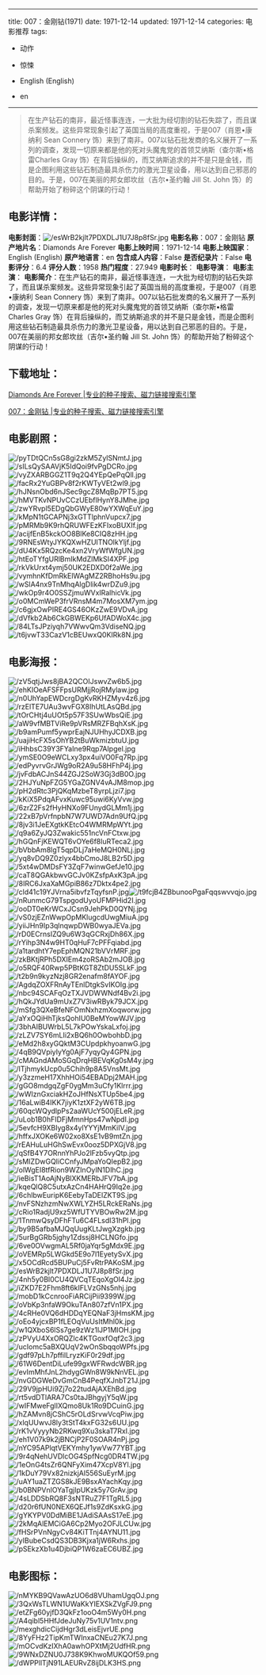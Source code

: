 
---
title: 007：金刚钻(1971)
date: 1971-12-14
updated: 1971-12-14
categories: 电影推荐
tags:
- 动作
- 惊悚

- English (English)
- en
---


> 在生产钻石的南非，最近怪事连连，一大批为经切割的钻石失踪了，而且谋杀案频发。这些异常现象引起了英国当局的高度重视，于是007（肖恩•康纳利 Sean Connery 饰）来到了南非。007以钻石批发商的名义展开了一系列的调查，发现一切原来都是他的死对头魔鬼党的首领艾纳斯（查尔斯•格雷Charles Gray 饰）在背后操纵的，而艾纳斯追求的并不是只是金钱，而是企图利用这些钻石制造最具杀伤力的激光卫星设备，用以达到自己邪恶的目的。于是，007在美丽的邦女郎坎丝（吉尔•圣约翰 Jill St. John 饰）的帮助开始了粉碎这个阴谋的行动！

## **电影详情**：

**电影封面**：<img src="https://image.tmdb.org/t/p/w200/esWrB2kjlt7PDXDLJ1U7J8p8fSr.jpg" alt="/esWrB2kjlt7PDXDLJ1U7J8p8fSr.jpg" title="/esWrB2kjlt7PDXDLJ1U7J8p8fSr.jpg">
**电影名称**：007：金刚钻
**原产地片名**：Diamonds Are Forever
**电影上映时间**：1971-12-14
**电影上映国家**：English (English)
**原产地语言**：en
**包含成人内容**：False
**是否纪录片**：False
**电影评分**：6.4
**评分人数**：1958
**热门程度**：27.949
**电影时长**：
**电影导演**：
**电影主演**：
**电影简介**：在生产钻石的南非，最近怪事连连，一大批为经切割的钻石失踪了，而且谋杀案频发。这些异常现象引起了英国当局的高度重视，于是007（肖恩•康纳利 Sean Connery 饰）来到了南非。007以钻石批发商的名义展开了一系列的调查，发现一切原来都是他的死对头魔鬼党的首领艾纳斯（查尔斯•格雷Charles Gray 饰）在背后操纵的，而艾纳斯追求的并不是只是金钱，而是企图利用这些钻石制造最具杀伤力的激光卫星设备，用以达到自己邪恶的目的。于是，007在美丽的邦女郎坎丝（吉尔•圣约翰 Jill St. John 饰）的帮助开始了粉碎这个阴谋的行动！

## **下载地址**：
[Diamonds Are Forever |专业的种子搜索、磁力链接搜索引擎](https://movie.amd794.com:2083/?search=Diamonds%20Are%20Forever&ordering=&mode=match_phrase&page_size=10&page=1)

[007：金刚钻 |专业的种子搜索、磁力链接搜索引擎](https://movie.amd794.com:2083/?search=007%EF%BC%9A%E9%87%91%E5%88%9A%E9%92%BB&ordering=&mode=match_phrase&page_size=10&page=1)
 

## **电影剧照**：
<img src="https://image.tmdb.org/t/p/original/pyTDtQCn5sG8gi2zkM5ZylSNmtJ.jpg" alt="/pyTDtQCn5sG8gi2zkM5ZylSNmtJ.jpg" title="/pyTDtQCn5sG8gi2zkM5ZylSNmtJ.jpg"><img src="https://image.tmdb.org/t/p/original/sILsQySAAVjK5IdQoi9fvPgDCRo.jpg" alt="/sILsQySAAVjK5IdQoi9fvPgDCRo.jpg" title="/sILsQySAAVjK5IdQoi9fvPgDCRo.jpg"><img src="https://image.tmdb.org/t/p/original/vyZXARBGGZ1T9q2Q4YEpQePqQll.jpg" alt="/vyZXARBGGZ1T9q2Q4YEpQePqQll.jpg" title="/vyZXARBGGZ1T9q2Q4YEpQePqQll.jpg"><img src="https://image.tmdb.org/t/p/original/facRx2YuGBPv8f2rKWTyVEt2wl9.jpg" alt="/facRx2YuGBPv8f2rKWTyVEt2wl9.jpg" title="/facRx2YuGBPv8f2rKWTyVEt2wl9.jpg"><img src="https://image.tmdb.org/t/p/original/hJNsnObd6nJSec9gcZ8MqBp7PT5.jpg" alt="/hJNsnObd6nJSec9gcZ8MqBp7PT5.jpg" title="/hJNsnObd6nJSec9gcZ8MqBp7PT5.jpg"><img src="https://image.tmdb.org/t/p/original/hMVTKvNPUvCCzUEbflHynY8JMhe.jpg" alt="/hMVTKvNPUvCCzUEbflHynY8JMhe.jpg" title="/hMVTKvNPUvCCzUEbflHynY8JMhe.jpg"><img src="https://image.tmdb.org/t/p/original/zwYRvpl5EDgQbGWyE80wYXWqEuY.jpg" alt="/zwYRvpl5EDgQbGWyE80wYXWqEuY.jpg" title="/zwYRvpl5EDgQbGWyE80wYXWqEuY.jpg"><img src="https://image.tmdb.org/t/p/original/kMpN1tGCAPNj3xGTTlphnVupcx7.jpg" alt="/kMpN1tGCAPNj3xGTTlphnVupcx7.jpg" title="/kMpN1tGCAPNj3xGTTlphnVupcx7.jpg"><img src="https://image.tmdb.org/t/p/original/pMRMb9K9rhQRUWFEzKFIxoBUXIf.jpg" alt="/pMRMb9K9rhQRUWFEzKFIxoBUXIf.jpg" title="/pMRMb9K9rhQRUWFEzKFIxoBUXIf.jpg"><img src="https://image.tmdb.org/t/p/original/acijfEnB5kckOO8BlKe8CIQ8zHH.jpg" alt="/acijfEnB5kckOO8BlKe8CIQ8zHH.jpg" title="/acijfEnB5kckOO8BlKe8CIQ8zHH.jpg"><img src="https://image.tmdb.org/t/p/original/9RNEsWtyJYKQXwHZUITNOlkYljf.jpg" alt="/9RNEsWtyJYKQXwHZUITNOlkYljf.jpg" title="/9RNEsWtyJYKQXwHZUITNOlkYljf.jpg"><img src="https://image.tmdb.org/t/p/original/dU4Kx5RQzcKe4xn2VryWfWfgUN.jpg" alt="/dU4Kx5RQzcKe4xn2VryWfWfgUN.jpg" title="/dU4Kx5RQzcKe4xn2VryWfWfgUN.jpg"><img src="https://image.tmdb.org/t/p/original/htEoTYfgURlBmIkMdZlMkSI4XPF.jpg" alt="/htEoTYfgURlBmIkMdZlMkSI4XPF.jpg" title="/htEoTYfgURlBmIkMdZlMkSI4XPF.jpg"><img src="https://image.tmdb.org/t/p/original/rkVkUrxt4ymj50UK2EDXD0f2aWe.jpg" alt="/rkVkUrxt4ymj50UK2EDXD0f2aWe.jpg" title="/rkVkUrxt4ymj50UK2EDXD0f2aWe.jpg"><img src="https://image.tmdb.org/t/p/original/vymhnKfDmRkElWAgMZ2RBhoHs9u.jpg" alt="/vymhnKfDmRkElWAgMZ2RBhoHs9u.jpg" title="/vymhnKfDmRkElWAgMZ2RBhoHs9u.jpg"><img src="https://image.tmdb.org/t/p/original/wSlA4nx9TnMhqAlgDlik4wrDZu9.jpg" alt="/wSlA4nx9TnMhqAlgDlik4wrDZu9.jpg" title="/wSlA4nx9TnMhqAlgDlik4wrDZu9.jpg"><img src="https://image.tmdb.org/t/p/original/wkOp9r4O0SSZjmuWVxIRalhicVk.jpg" alt="/wkOp9r4O0SSZjmuWVxIRalhicVk.jpg" title="/wkOp9r4O0SSZjmuWVxIRalhicVk.jpg"><img src="https://image.tmdb.org/t/p/original/o0MCmWeP3frVRnsM4m7MosXM7ym.jpg" alt="/o0MCmWeP3frVRnsM4m7MosXM7ym.jpg" title="/o0MCmWeP3frVRnsM4m7MosXM7ym.jpg"><img src="https://image.tmdb.org/t/p/original/c6gjxOwPIRE4GS46OKzZwE9VDvA.jpg" alt="/c6gjxOwPIRE4GS46OKzZwE9VDvA.jpg" title="/c6gjxOwPIRE4GS46OKzZwE9VDvA.jpg"><img src="https://image.tmdb.org/t/p/original/dVfkb2Ab6CkGBWEKp6UfADWoX4c.jpg" alt="/dVfkb2Ab6CkGBWEKp6UfADWoX4c.jpg" title="/dVfkb2Ab6CkGBWEKp6UfADWoX4c.jpg"><img src="https://image.tmdb.org/t/p/original/84LTsJPziyqh7VWwvQm3VdiseNQ.jpg" alt="/84LTsJPziyqh7VWwvQm3VdiseNQ.jpg" title="/84LTsJPziyqh7VWwvQm3VdiseNQ.jpg"><img src="https://image.tmdb.org/t/p/original/t6jvwT33CazV1cBEUwxQ0KIRk8N.jpg" alt="/t6jvwT33CazV1cBEUwxQ0KIRk8N.jpg" title="/t6jvwT33CazV1cBEUwxQ0KIRk8N.jpg">

## **电影海报**：
<img src="https://image.tmdb.org/t/p/original/zV5qtjJws8jBA2QCOIJswvZw6b5.jpg" alt="/zV5qtjJws8jBA2QCOIJswvZw6b5.jpg" title="/zV5qtjJws8jBA2QCOIJswvZw6b5.jpg"><img src="https://image.tmdb.org/t/p/original/ehKIOeAFSFFpsURMjjRojRMylaw.jpg" alt="/ehKIOeAFSFFpsURMjjRojRMylaw.jpg" title="/ehKIOeAFSFFpsURMjjRojRMylaw.jpg"><img src="https://image.tmdb.org/t/p/original/n0UhYapEWDcrgDgKvRKHZMyv4z6.jpg" alt="/n0UhYapEWDcrgDgKvRKHZMyv4z6.jpg" title="/n0UhYapEWDcrgDgKvRKHZMyv4z6.jpg"><img src="https://image.tmdb.org/t/p/original/rzElTE7UAu3wvFGX8IhUtLAsQBd.jpg" alt="/rzElTE7UAu3wvFGX8IhUtLAsQBd.jpg" title="/rzElTE7UAu3wvFGX8IhUtLAsQBd.jpg"><img src="https://image.tmdb.org/t/p/original/tOrCHtj4uUOt5p57F3SUwWbsQiE.jpg" alt="/tOrCHtj4uUOt5p57F3SUwWbsQiE.jpg" title="/tOrCHtj4uUOt5p57F3SUwWbsQiE.jpg"><img src="https://image.tmdb.org/t/p/original/aW9vfMBTViRe9pVRsMRZFBqhXsK.jpg" alt="/aW9vfMBTViRe9pVRsMRZFBqhXsK.jpg" title="/aW9vfMBTViRe9pVRsMRZFBqhXsK.jpg"><img src="https://image.tmdb.org/t/p/original/b9amPumf5ywprEajNJUHhyJCDXB.jpg" alt="/b9amPumf5ywprEajNJUHhyJCDXB.jpg" title="/b9amPumf5ywprEajNJUHhyJCDXB.jpg"><img src="https://image.tmdb.org/t/p/original/uajiHcFX5sOhYB2tBuWkmizbtuU.jpg" alt="/uajiHcFX5sOhYB2tBuWkmizbtuU.jpg" title="/uajiHcFX5sOhYB2tBuWkmizbtuU.jpg"><img src="https://image.tmdb.org/t/p/original/iHhbsC39Y3FYaIne9Rqp7AIpgel.jpg" alt="/iHhbsC39Y3FYaIne9Rqp7AIpgel.jpg" title="/iHhbsC39Y3FYaIne9Rqp7AIpgel.jpg"><img src="https://image.tmdb.org/t/p/original/ymSE0O9eWCLxy3px4uiVO0Fq7Rp.jpg" alt="/ymSE0O9eWCLxy3px4uiVO0Fq7Rp.jpg" title="/ymSE0O9eWCLxy3px4uiVO0Fq7Rp.jpg"><img src="https://image.tmdb.org/t/p/original/edPyvrvGrJWg9oR2A9u58HFhP4j.jpg" alt="/edPyvrvGrJWg9oR2A9u58HFhP4j.jpg" title="/edPyvrvGrJWg9oR2A9u58HFhP4j.jpg"><img src="https://image.tmdb.org/t/p/original/jvFdbACJnS44ZGJ2SoW3Gj3dB0O.jpg" alt="/jvFdbACJnS44ZGJ2SoW3Gj3dB0O.jpg" title="/jvFdbACJnS44ZGJ2SoW3Gj3dB0O.jpg"><img src="https://image.tmdb.org/t/p/original/2HJYuNpFZG5YGaZGNV4vAJM8mop.jpg" alt="/2HJYuNpFZG5YGaZGNV4vAJM8mop.jpg" title="/2HJYuNpFZG5YGaZGNV4vAJM8mop.jpg"><img src="https://image.tmdb.org/t/p/original/pH2dRtc3PjQKqMzbeT8yrpLjzi7.jpg" alt="/pH2dRtc3PjQKqMzbeT8yrpLjzi7.jpg" title="/pH2dRtc3PjQKqMzbeT8yrpLjzi7.jpg"><img src="https://image.tmdb.org/t/p/original/kKiX5PdqAFvxKuwc95uwi6KyVvw.jpg" alt="/kKiX5PdqAFvxKuwc95uwi6KyVvw.jpg" title="/kKiX5PdqAFvxKuwc95uwi6KyVvw.jpg"><img src="https://image.tmdb.org/t/p/original/6zrZ2Fs2fHyHNXo9FUnydGLMm1j.jpg" alt="/6zrZ2Fs2fHyHNXo9FUnydGLMm1j.jpg" title="/6zrZ2Fs2fHyHNXo9FUnydGLMm1j.jpg"><img src="https://image.tmdb.org/t/p/original/22xB7pVrfnpbN7W7UWD7Adn9UfQ.jpg" alt="/22xB7pVrfnpbN7W7UWD7Adn9UfQ.jpg" title="/22xB7pVrfnpbN7W7UWD7Adn9UfQ.jpg"><img src="https://image.tmdb.org/t/p/original/8jv3i1JeEXgtkKEtcO4WMRMpWYt.jpg" alt="/8jv3i1JeEXgtkKEtcO4WMRMpWYt.jpg" title="/8jv3i1JeEXgtkKEtcO4WMRMpWYt.jpg"><img src="https://image.tmdb.org/t/p/original/q9a6ZyJQ3Zwakic551ncVnFCtxw.jpg" alt="/q9a6ZyJQ3Zwakic551ncVnFCtxw.jpg" title="/q9a6ZyJQ3Zwakic551ncVnFCtxw.jpg"><img src="https://image.tmdb.org/t/p/original/hGQnFjKEWQT6vOYe6f8luRTeca2.jpg" alt="/hGQnFjKEWQT6vOYe6f8luRTeca2.jpg" title="/hGQnFjKEWQT6vOYe6f8luRTeca2.jpg"><img src="https://image.tmdb.org/t/p/original/bVbbAm8lgT5qpDLj7aHeMQH0NLj.jpg" alt="/bVbbAm8lgT5qpDLj7aHeMQH0NLj.jpg" title="/bVbbAm8lgT5qpDLj7aHeMQH0NLj.jpg"><img src="https://image.tmdb.org/t/p/original/yq8vDQ9Z0zlyx4bbCmoJ8LB2r5D.jpg" alt="/yq8vDQ9Z0zlyx4bbCmoJ8LB2r5D.jpg" title="/yq8vDQ9Z0zlyx4bbCmoJ8LB2r5D.jpg"><img src="https://image.tmdb.org/t/p/original/5xt4wDMDsFY3ZqF7winwGefJe10.jpg" alt="/5xt4wDMDsFY3ZqF7winwGefJe10.jpg" title="/5xt4wDMDsFY3ZqF7winwGefJe10.jpg"><img src="https://image.tmdb.org/t/p/original/caT8QGAkbwvGCJv0KZsfpAxK3pA.jpg" alt="/caT8QGAkbwvGCJv0KZsfpAxK3pA.jpg" title="/caT8QGAkbwvGCJv0KZsfpAxK3pA.jpg"><img src="https://image.tmdb.org/t/p/original/8IRC6JxaXaMGpiB86z7Dktx4pe2.jpg" alt="/8IRC6JxaXaMGpiB86z7Dktx4pe2.jpg" title="/8IRC6JxaXaMGpiB86z7Dktx4pe2.jpg"><img src="https://image.tmdb.org/t/p/original/cld41c19YJVrna5ibvfzTqyfsnP.jpg" alt="/cld41c19YJVrna5ibvfzTqyfsnP.jpg" title="/cld41c19YJVrna5ibvfzTqyfsnP.jpg"><img src="https://image.tmdb.org/t/p/original/t9fcjB4ZBbunooPgaFqqswvvqjo.jpg" alt="/t9fcjB4ZBbunooPgaFqqswvvqjo.jpg" title="/t9fcjB4ZBbunooPgaFqqswvvqjo.jpg"><img src="https://image.tmdb.org/t/p/original/nRunmcG79TspgodUyoUFMPHid2I.jpg" alt="/nRunmcG79TspgodUyoUFMPHid2I.jpg" title="/nRunmcG79TspgodUyoUFMPHid2I.jpg"><img src="https://image.tmdb.org/t/p/original/ooDT0eKrWCxJCsn9JehPkD0QYNj.jpg" alt="/ooDT0eKrWCxJCsn9JehPkD0QYNj.jpg" title="/ooDT0eKrWCxJCsn9JehPkD0QYNj.jpg"><img src="https://image.tmdb.org/t/p/original/vS0zjEZnWwpOpMKlugcdUwgMiuA.jpg" alt="/vS0zjEZnWwpOpMKlugcdUwgMiuA.jpg" title="/vS0zjEZnWwpOpMKlugcdUwgMiuA.jpg"><img src="https://image.tmdb.org/t/p/original/yiiJHn9Ip3qlnqwpDWB0wyaJEVa.jpg" alt="/yiiJHn9Ip3qlnqwpDWB0wyaJEVa.jpg" title="/yiiJHn9Ip3qlnqwpDWB0wyaJEVa.jpg"><img src="https://image.tmdb.org/t/p/original/rD0ECrnsIZQ9u6W3qGCRxjDh86X.jpg" alt="/rD0ECrnsIZQ9u6W3qGCRxjDh86X.jpg" title="/rD0ECrnsIZQ9u6W3qGCRxjDh86X.jpg"><img src="https://image.tmdb.org/t/p/original/rYihp3N4w9HT0qHuF7cPFFqiabd.jpg" alt="/rYihp3N4w9HT0qHuF7cPFFqiabd.jpg" title="/rYihp3N4w9HT0qHuF7cPFFqiabd.jpg"><img src="https://image.tmdb.org/t/p/original/a1tardhtY7epEphMQN21bVVrMRF.jpg" alt="/a1tardhtY7epEphMQN21bVVrMRF.jpg" title="/a1tardhtY7epEphMQN21bVVrMRF.jpg"><img src="https://image.tmdb.org/t/p/original/zkBKtjRPh5DXIEm4zoRSAb2mJOB.jpg" alt="/zkBKtjRPh5DXIEm4zoRSAb2mJOB.jpg" title="/zkBKtjRPh5DXIEm4zoRSAb2mJOB.jpg"><img src="https://image.tmdb.org/t/p/original/o5RQF40Rwp5PBtKGT8ZtDU5SLkF.jpg" alt="/o5RQF40Rwp5PBtKGT8ZtDU5SLkF.jpg" title="/o5RQF40Rwp5PBtKGT8ZtDU5SLkF.jpg"><img src="https://image.tmdb.org/t/p/original/t2b9n9kyzNzj8GR2enafm8fAYOF.jpg" alt="/t2b9n9kyzNzj8GR2enafm8fAYOF.jpg" title="/t2b9n9kyzNzj8GR2enafm8fAYOF.jpg"><img src="https://image.tmdb.org/t/p/original/AgdqZOXFRnAyTEnlDtgkSvIKOIg.jpg" alt="/AgdqZOXFRnAyTEnlDtgkSvIKOIg.jpg" title="/AgdqZOXFRnAyTEnlDtgkSvIKOIg.jpg"><img src="https://image.tmdb.org/t/p/original/nbc94SCAFqOzTXJVDWWNdf4Bv2i.jpg" alt="/nbc94SCAFqOzTXJVDWWNdf4Bv2i.jpg" title="/nbc94SCAFqOzTXJVDWWNdf4Bv2i.jpg"><img src="https://image.tmdb.org/t/p/original/hQkJYdUa9mUxZ7V3iwRByk79JCX.jpg" alt="/hQkJYdUa9mUxZ7V3iwRByk79JCX.jpg" title="/hQkJYdUa9mUxZ7V3iwRByk79JCX.jpg"><img src="https://image.tmdb.org/t/p/original/mSfg3QXeBfeNFOmNxhzmXoqworw.jpg" alt="/mSfg3QXeBfeNFOmNxhzmXoqworw.jpg" title="/mSfg3QXeBfeNFOmNxhzmXoqworw.jpg"><img src="https://image.tmdb.org/t/p/original/aYxOQiHhTjksQohIU0BeMYowWJV.jpg" alt="/aYxOQiHhTjksQohIU0BeMYowWJV.jpg" title="/aYxOQiHhTjksQohIU0BeMYowWJV.jpg"><img src="https://image.tmdb.org/t/p/original/3bhAIBUWrbL5L7kPOwYskaLxfoj.jpg" alt="/3bhAIBUWrbL5L7kPOwYskaLxfoj.jpg" title="/3bhAIBUWrbL5L7kPOwYskaLxfoj.jpg"><img src="https://image.tmdb.org/t/p/original/zLZV7SY6mLIi2xBQ6h0OwbohbD.jpg" alt="/zLZV7SY6mLIi2xBQ6h0OwbohbD.jpg" title="/zLZV7SY6mLIi2xBQ6h0OwbohbD.jpg"><img src="https://image.tmdb.org/t/p/original/eMd2h8xyGQktM3CUpdpkhyoanwG.jpg" alt="/eMd2h8xyGQktM3CUpdpkhyoanwG.jpg" title="/eMd2h8xyGQktM3CUpdpkhyoanwG.jpg"><img src="https://image.tmdb.org/t/p/original/4qB9QVpiyIyYg0AjF7yqyQy4GPN.jpg" alt="/4qB9QVpiyIyYg0AjF7yqyQy4GPN.jpg" title="/4qB9QVpiyIyYg0AjF7yqyQy4GPN.jpg"><img src="https://image.tmdb.org/t/p/original/cMAGndAMoSGqDrqHBEVqKg0sM4y.jpg" alt="/cMAGndAMoSGqDrqHBEVqKg0sM4y.jpg" title="/cMAGndAMoSGqDrqHBEVqKg0sM4y.jpg"><img src="https://image.tmdb.org/t/p/original/lTjhmykUcp0u5Chih9p8A5VnsMt.jpg" alt="/lTjhmykUcp0u5Chih9p8A5VnsMt.jpg" title="/lTjhmykUcp0u5Chih9p8A5VnsMt.jpg"><img src="https://image.tmdb.org/t/p/original/y3zzmeH17XhhHOi54EBADpj2MAH.jpg" alt="/y3zzmeH17XhhHOi54EBADpj2MAH.jpg" title="/y3zzmeH17XhhHOi54EBADpj2MAH.jpg"><img src="https://image.tmdb.org/t/p/original/gGO8mdgqZgF0ygMm3uCfy1Klrrr.jpg" alt="/gGO8mdgqZgF0ygMm3uCfy1Klrrr.jpg" title="/gGO8mdgqZgF0ygMm3uCfy1Klrrr.jpg"><img src="https://image.tmdb.org/t/p/original/wWIznGxciakHZoJHfNsXTUp5be4.jpg" alt="/wWIznGxciakHZoJHfNsXTUp5be4.jpg" title="/wWIznGxciakHZoJHfNsXTUp5be4.jpg"><img src="https://image.tmdb.org/t/p/original/16aLwiB4IKK7jiyK1ztXF2yW6TB.jpg" alt="/16aLwiB4IKK7jiyK1ztXF2yW6TB.jpg" title="/16aLwiB4IKK7jiyK1ztXF2yW6TB.jpg"><img src="https://image.tmdb.org/t/p/original/60qcWQydlpPs2aaWUcY500jELeR.jpg" alt="/60qcWQydlpPs2aaWUcY500jELeR.jpg" title="/60qcWQydlpPs2aaWUcY500jELeR.jpg"><img src="https://image.tmdb.org/t/p/original/uLob1B0hFIDFjMmnHps47wNpdI.jpg" alt="/uLob1B0hFIDFjMmnHps47wNpdI.jpg" title="/uLob1B0hFIDFjMmnHps47wNpdI.jpg"><img src="https://image.tmdb.org/t/p/original/5evfcH9XBIyg8x4ylYYYjMmKiIV.jpg" alt="/5evfcH9XBIyg8x4ylYYYjMmKiIV.jpg" title="/5evfcH9XBIyg8x4ylYYYjMmKiIV.jpg"><img src="https://image.tmdb.org/t/p/original/hffxJXOKe6W02xo8XsE1vB9mtZn.jpg" alt="/hffxJXOKe6W02xo8XsE1vB9mtZn.jpg" title="/hffxJXOKe6W02xo8XsE1vB9mtZn.jpg"><img src="https://image.tmdb.org/t/p/original/rEAHuLuHGhSwEvx0ooz5DPXGjV8.jpg" alt="/rEAHuLuHGhSwEvx0ooz5DPXGjV8.jpg" title="/rEAHuLuHGhSwEvx0ooz5DPXGjV8.jpg"><img src="https://image.tmdb.org/t/p/original/qSfB4Y7ORnnYhPJo2lFzb5vyQtp.jpg" alt="/qSfB4Y7ORnnYhPJo2lFzb5vyQtp.jpg" title="/qSfB4Y7ORnnYhPJo2lFzb5vyQtp.jpg"><img src="https://image.tmdb.org/t/p/original/sMIZDwGQIiCCnfyJMpaYoQIepB2.jpg" alt="/sMIZDwGQIiCCnfyJMpaYoQIepB2.jpg" title="/sMIZDwGQIiCCnfyJMpaYoQIepB2.jpg"><img src="https://image.tmdb.org/t/p/original/olWgEI8tfRion9WZInOyIN1DlhC.jpg" alt="/olWgEI8tfRion9WZInOyIN1DlhC.jpg" title="/olWgEI8tfRion9WZInOyIN1DlhC.jpg"><img src="https://image.tmdb.org/t/p/original/ieBisT1AoAjNyBlXKMERbJFV7bA.jpg" alt="/ieBisT1AoAjNyBlXKMERbJFV7bA.jpg" title="/ieBisT1AoAjNyBlXKMERbJFV7bA.jpg"><img src="https://image.tmdb.org/t/p/original/kqeQlQ8C5utxAzCn4HAHrQ9Iq2e.jpg" alt="/kqeQlQ8C5utxAzCn4HAHrQ9Iq2e.jpg" title="/kqeQlQ8C5utxAzCn4HAHrQ9Iq2e.jpg"><img src="https://image.tmdb.org/t/p/original/6chlbwEuripK6EebyTaDElZKT9S.jpg" alt="/6chlbwEuripK6EebyTaDElZKT9S.jpg" title="/6chlbwEuripK6EebyTaDElZKT9S.jpg"><img src="https://image.tmdb.org/t/p/original/nvFSNzhzmNwXWLYZH5LRckERaNs.jpg" alt="/nvFSNzhzmNwXWLYZH5LRckERaNs.jpg" title="/nvFSNzhzmNwXWLYZH5LRckERaNs.jpg"><img src="https://image.tmdb.org/t/p/original/cRio1RadjU9xz5WfUTYVBOwRw2M.jpg" alt="/cRio1RadjU9xz5WfUTYVBOwRw2M.jpg" title="/cRio1RadjU9xz5WfUTYVBOwRw2M.jpg"><img src="https://image.tmdb.org/t/p/original/1TnmwQsyDFhFTu6C4FLsdI31hPl.jpg" alt="/1TnmwQsyDFhFTu6C4FLsdI31hPl.jpg" title="/1TnmwQsyDFhFTu6C4FLsdI31hPl.jpg"><img src="https://image.tmdb.org/t/p/original/by9B5afbaMJQqUugKLtJwgXzgkb.jpg" alt="/by9B5afbaMJQqUugKLtJwgXzgkb.jpg" title="/by9B5afbaMJQqUugKLtJwgXzgkb.jpg"><img src="https://image.tmdb.org/t/p/original/5urBgGRb5jghy1Zdssj8HCLNGfo.jpg" alt="/5urBgGRb5jghy1Zdssj8HCLNGfo.jpg" title="/5urBgGRb5jghy1Zdssj8HCLNGfo.jpg"><img src="https://image.tmdb.org/t/p/original/6ve0OVwgmAL5Rf0jaYqr5gMdx9E.jpg" alt="/6ve0OVwgmAL5Rf0jaYqr5gMdx9E.jpg" title="/6ve0OVwgmAL5Rf0jaYqr5gMdx9E.jpg"><img src="https://image.tmdb.org/t/p/original/oVEMRp5LWGkd5E9o7l1EyetySvX.jpg" alt="/oVEMRp5LWGkd5E9o7l1EyetySvX.jpg" title="/oVEMRp5LWGkd5E9o7l1EyetySvX.jpg"><img src="https://image.tmdb.org/t/p/original/x5OCdRcd5BUPuCj5FvRtrPAKoSM.jpg" alt="/x5OCdRcd5BUPuCj5FvRtrPAKoSM.jpg" title="/x5OCdRcd5BUPuCj5FvRtrPAKoSM.jpg"><img src="https://image.tmdb.org/t/p/original/esWrB2kjlt7PDXDLJ1U7J8p8fSr.jpg" alt="/esWrB2kjlt7PDXDLJ1U7J8p8fSr.jpg" title="/esWrB2kjlt7PDXDLJ1U7J8p8fSr.jpg"><img src="https://image.tmdb.org/t/p/original/4nh5y0Bl0CU4QVCqTEqoXgOl4Jz.jpg" alt="/4nh5y0Bl0CU4QVCqTEqoXgOl4Jz.jpg" title="/4nh5y0Bl0CU4QVCqTEqoXgOl4Jz.jpg"><img src="https://image.tmdb.org/t/p/original/iZKD7E2Fhm8ft6kIFLVzGNs5nhj.jpg" alt="/iZKD7E2Fhm8ft6kIFLVzGNs5nhj.jpg" title="/iZKD7E2Fhm8ft6kIFLVzGNs5nhj.jpg"><img src="https://image.tmdb.org/t/p/original/mobD1kCcnrooFiARCijPii9399W.jpg" alt="/mobD1kCcnrooFiARCijPii9399W.jpg" title="/mobD1kCcnrooFiARCijPii9399W.jpg"><img src="https://image.tmdb.org/t/p/original/oVbKp3nfaW9OkuTAn807zfVn1PX.jpg" alt="/oVbKp3nfaW9OkuTAn807zfVn1PX.jpg" title="/oVbKp3nfaW9OkuTAn807zfVn1PX.jpg"><img src="https://image.tmdb.org/t/p/original/4cRHe0VQ6dHDDqYEQNaF3jHmsKM.jpg" alt="/4cRHe0VQ6dHDDqYEQNaF3jHmsKM.jpg" title="/4cRHe0VQ6dHDDqYEQNaF3jHmsKM.jpg"><img src="https://image.tmdb.org/t/p/original/oEo4yjcxBP1fLEOqVuUsItMhl0k.jpg" alt="/oEo4yjcxBP1fLEOqVuUsItMhl0k.jpg" title="/oEo4yjcxBP1fLEOqVuUsItMhl0k.jpg"><img src="https://image.tmdb.org/t/p/original/w1QXboS6lSs7ge9zWz1lJP1MIOH.jpg" alt="/w1QXboS6lSs7ge9zWz1lJP1MIOH.jpg" title="/w1QXboS6lSs7ge9zWz1lJP1MIOH.jpg"><img src="https://image.tmdb.org/t/p/original/zPVyU4XxORQZlc4KTGoxfOqf2c3.jpg" alt="/zPVyU4XxORQZlc4KTGoxfOqf2c3.jpg" title="/zPVyU4XxORQZlc4KTGoxfOqf2c3.jpg"><img src="https://image.tmdb.org/t/p/original/ucIomc5aBXQUqV2wOnSbqqoWPfs.jpg" alt="/ucIomc5aBXQUqV2wOnSbqqoWPfs.jpg" title="/ucIomc5aBXQUqV2wOnSbqqoWPfs.jpg"><img src="https://image.tmdb.org/t/p/original/gdf97pLh7pffilLryzKiF0r29df.jpg" alt="/gdf97pLh7pffilLryzKiF0r29df.jpg" title="/gdf97pLh7pffilLryzKiF0r29df.jpg"><img src="https://image.tmdb.org/t/p/original/61W6DentDiLufe99gxWFRwdcWBR.jpg" alt="/61W6DentDiLufe99gxWFRwdcWBR.jpg" title="/61W6DentDiLufe99gxWFRwdcWBR.jpg"><img src="https://image.tmdb.org/t/p/original/evImMhfJnL2hdygGWn8W9kNnVEL.jpg" alt="/evImMhfJnL2hdygGWn8W9kNnVEL.jpg" title="/evImMhfJnL2hdygGWn8W9kNnVEL.jpg"><img src="https://image.tmdb.org/t/p/original/nvGDGWeDvGmCnB4PeqfXJnbT21J.jpg" alt="/nvGDGWeDvGmCnB4PeqfXJnbT21J.jpg" title="/nvGDGWeDvGmCnB4PeqfXJnbT21J.jpg"><img src="https://image.tmdb.org/t/p/original/29V9jpHUi9Zj7o22tudAjAXEhBd.jpg" alt="/29V9jpHUi9Zj7o22tudAjAXEhBd.jpg" title="/29V9jpHUi9Zj7o22tudAjAXEhBd.jpg"><img src="https://image.tmdb.org/t/p/original/rt5vdDTlARA7Cs0taJBhgyjY5qW.jpg" alt="/rt5vdDTlARA7Cs0taJBhgyjY5qW.jpg" title="/rt5vdDTlARA7Cs0taJBhgyjY5qW.jpg"><img src="https://image.tmdb.org/t/p/original/wIFMweFglIXQmo8Uk1Ro9DCuinG.jpg" alt="/wIFMweFglIXQmo8Uk1Ro9DCuinG.jpg" title="/wIFMweFglIXQmo8Uk1Ro9DCuinG.jpg"><img src="https://image.tmdb.org/t/p/original/hZAMvn8jCShC5rOLdSrvwVcqPiw.jpg" alt="/hZAMvn8jCShC5rOLdSrvwVcqPiw.jpg" title="/hZAMvn8jCShC5rOLdSrvwVcqPiw.jpg"><img src="https://image.tmdb.org/t/p/original/xlqUUwvJ8ly3tStT4kxFG32s6UU.jpg" alt="/xlqUUwvJ8ly3tStT4kxFG32s6UU.jpg" title="/xlqUUwvJ8ly3tStT4kxFG32s6UU.jpg"><img src="https://image.tmdb.org/t/p/original/rK1vVyyyNb2RKwq9Xu3skaT7RxI.jpg" alt="/rK1vVyyyNb2RKwq9Xu3skaT7RxI.jpg" title="/rK1vVyyyNb2RKwq9Xu3skaT7RxI.jpg"><img src="https://image.tmdb.org/t/p/original/eh1V07k9k2jBNCjP2F0SOAR4nPj.jpg" alt="/eh1V07k9k2jBNCjP2F0SOAR4nPj.jpg" title="/eh1V07k9k2jBNCjP2F0SOAR4nPj.jpg"><img src="https://image.tmdb.org/t/p/original/nYC95APlqtVEKYmhy1ywVw77YBT.jpg" alt="/nYC95APlqtVEKYmhy1ywVw77YBT.jpg" title="/nYC95APlqtVEKYmhy1ywVw77YBT.jpg"><img src="https://image.tmdb.org/t/p/original/9r4qNehUVDlcOG4SpfNcg0DR4TW.jpg" alt="/9r4qNehUVDlcOG4SpfNcg0DR4TW.jpg" title="/9r4qNehUVDlcOG4SpfNcg0DR4TW.jpg"><img src="https://image.tmdb.org/t/p/original/1eOnG4tsZr6QNFyXim47XcpV8Yl.jpg" alt="/1eOnG4tsZr6QNFyXim47XcpV8Yl.jpg" title="/1eOnG4tsZr6QNFyXim47XcpV8Yl.jpg"><img src="https://image.tmdb.org/t/p/original/1kDuY79Vx82nizkjAI556SuEyrM.jpg" alt="/1kDuY79Vx82nizkjAI556SuEyrM.jpg" title="/1kDuY79Vx82nizkjAI556SuEyrM.jpg"><img src="https://image.tmdb.org/t/p/original/uAY1uaZTZGS8kJE9BsxAYachKqy.jpg" alt="/uAY1uaZTZGS8kJE9BsxAYachKqy.jpg" title="/uAY1uaZTZGS8kJE9BsxAYachKqy.jpg"><img src="https://image.tmdb.org/t/p/original/b0BNPVnlOYaTgjlpUKzk5y7GrAv.jpg" alt="/b0BNPVnlOYaTgjlpUKzk5y7GrAv.jpg" title="/b0BNPVnlOYaTgjlpUKzk5y7GrAv.jpg"><img src="https://image.tmdb.org/t/p/original/4sLDDSbRQ8F3sNTRuZ7F1TgRL5.jpg" alt="/4sLDDSbRQ8F3sNTRuZ7F1TgRL5.jpg" title="/4sLDDSbRQ8F3sNTRuZ7F1TgRL5.jpg"><img src="https://image.tmdb.org/t/p/original/d20r6fUN0NEX6QEJf1s9ZdKsxkG.jpg" alt="/d20r6fUN0NEX6QEJf1s9ZdKsxkG.jpg" title="/d20r6fUN0NEX6QEJf1s9ZdKsxkG.jpg"><img src="https://image.tmdb.org/t/p/original/gYKYPV0DdMiBE1JAdiSAAsS17eE.jpg" alt="/gYKYPV0DdMiBE1JAdiSAAsS17eE.jpg" title="/gYKYPV0DdMiBE1JAdiSAAsS17eE.jpg"><img src="https://image.tmdb.org/t/p/original/2kMqAlEMCiGA6Cp2Myo2OFJLCUw.jpg" alt="/2kMqAlEMCiGA6Cp2Myo2OFJLCUw.jpg" title="/2kMqAlEMCiGA6Cp2Myo2OFJLCUw.jpg"><img src="https://image.tmdb.org/t/p/original/fHSrPVnNgyCv84KiTTnj4AYNU11.jpg" alt="/fHSrPVnNgyCv84KiTTnj4AYNU11.jpg" title="/fHSrPVnNgyCv84KiTTnj4AYNU11.jpg"><img src="https://image.tmdb.org/t/p/original/yIBubeCsdQS3DB3Kjxa1jW6Rxhs.jpg" alt="/yIBubeCsdQS3DB3Kjxa1jW6Rxhs.jpg" title="/yIBubeCsdQS3DB3Kjxa1jW6Rxhs.jpg"><img src="https://image.tmdb.org/t/p/original/pSEkzXb1u4DjbiQP1W6zaEC6UBZ.jpg" alt="/pSEkzXb1u4DjbiQP1W6zaEC6UBZ.jpg" title="/pSEkzXb1u4DjbiQP1W6zaEC6UBZ.jpg">

## **电影图标**：
<img src="https://image.tmdb.org/t/p/original/nMYKB9QVawAzUO6d8VUhamUgqOJ.png" alt="/nMYKB9QVawAzUO6d8VUhamUgqOJ.png" title="/nMYKB9QVawAzUO6d8VUhamUgqOJ.png"><img src="https://image.tmdb.org/t/p/original/3QxWsTLWN1UWaKkYIEXSkZVgFJ9.png" alt="/3QxWsTLWN1UWaKkYIEXSkZVgFJ9.png" title="/3QxWsTLWN1UWaKkYIEXSkZVgFJ9.png"><img src="https://image.tmdb.org/t/p/original/etZFg60yjfD3QkFz1ooO4m5Wy0H.png" alt="/etZFg60yjfD3QkFz1ooO4m5Wy0H.png" title="/etZFg60yjfD3QkFz1ooO4m5Wy0H.png"><img src="https://image.tmdb.org/t/p/original/A4qibl5HHfJdeJuNy75v1UV1ntv.png" alt="/A4qibl5HHfJdeJuNy75v1UV1ntv.png" title="/A4qibl5HHfJdeJuNy75v1UV1ntv.png"><img src="https://image.tmdb.org/t/p/original/mexghdicCijdHgr3dLeisEjvrUE.png" alt="/mexghdicCijdHgr3dLeisEjvrUE.png" title="/mexghdicCijdHgr3dLeisEjvrUE.png"><img src="https://image.tmdb.org/t/p/original/8YyFHz2TipKmTWInxaCNEu27K7J.png" alt="/8YyFHz2TipKmTWInxaCNEu27K7J.png" title="/8YyFHz2TipKmTWInxaCNEu27K7J.png"><img src="https://image.tmdb.org/t/p/original/mOCvdKzIXhA0awhOPXtMj2UdfHR.png" alt="/mOCvdKzIXhA0awhOPXtMj2UdfHR.png" title="/mOCvdKzIXhA0awhOPXtMj2UdfHR.png"><img src="https://image.tmdb.org/t/p/original/9WNxDZNU0J738K9KhwoMUKQOf59.png" alt="/9WNxDZNU0J738K9KhwoMUKQOf59.png" title="/9WNxDZNU0J738K9KhwoMUKQOf59.png"><img src="https://image.tmdb.org/t/p/original/dWPPllTjN91LAEURvZ8ijDLK3HS.png" alt="/dWPPllTjN91LAEURvZ8ijDLK3HS.png" title="/dWPPllTjN91LAEURvZ8ijDLK3HS.png">
